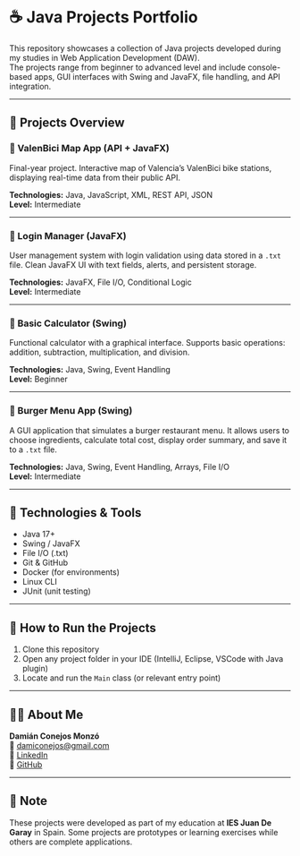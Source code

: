 # ☕ Java Projects Portfolio

This repository showcases a collection of Java projects developed during my studies in Web Application Development (DAW).  
The projects range from beginner to advanced level and include console-based apps, GUI interfaces with Swing and JavaFX, file handling, and API integration.

---

## 📁 Projects Overview

### 🔹 ValenBici Map App (API + JavaFX)
Final-year project. Interactive map of Valencia’s ValenBici bike stations, displaying real-time data from their public API.

**Technologies:** Java, JavaScript, XML, REST API, JSON  
**Level:** Intermediate

---

### 🔹 Login Manager (JavaFX)
User management system with login validation using data stored in a `.txt` file. Clean JavaFX UI with text fields, alerts, and persistent storage.

**Technologies:** JavaFX, File I/O, Conditional Logic  
**Level:** Intermediate

---

### 🔹 Basic Calculator (Swing)
Functional calculator with a graphical interface. Supports basic operations: addition, subtraction, multiplication, and division.

**Technologies:** Java, Swing, Event Handling  
**Level:** Beginner

---

### 🔹 Burger Menu App (Swing)
A GUI application that simulates a burger restaurant menu. It allows users to choose ingredients, calculate total cost, display order summary, and save it to a `.txt` file.

**Technologies:** Java, Swing, Event Handling, Arrays, File I/O  
**Level:** Intermediate

---

## 🧰 Technologies & Tools

- Java 17+
- Swing / JavaFX
- File I/O (.txt)
- Git & GitHub
- Docker (for environments)
- Linux CLI
- JUnit (unit testing)

---

## 🚀 How to Run the Projects

1. Clone this repository
2. Open any project folder in your IDE (IntelliJ, Eclipse, VSCode with Java plugin)
3. Locate and run the `Main` class (or relevant entry point)

---

## 👨‍💻 About Me

**Damián Conejos Monzó**  
📧 damiconejos@gmail.com  
💼 [LinkedIn](https://www.linkedin.com/in/dami%C3%A1n-conejos-monzo-426250238/)  
📁 [GitHub](https://github.com/DamCone)

---

## 📌 Note

These projects were developed as part of my education at **IES Juan De Garay** in Spain. Some projects are prototypes or learning exercises while others are complete applications.

